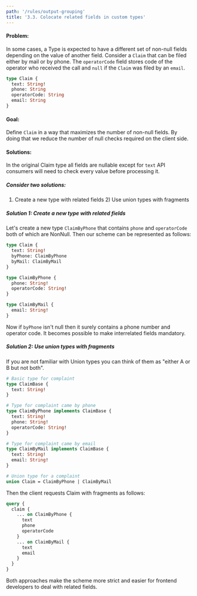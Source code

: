 ```yaml
---
path: '/rules/output-grouping'
title: '3.3. Colocate related fields in custom types'
---
```


#### Problem:

In some cases, a Type is expected to have a different set of non-null fields depending on the value of another field. Consider a `Claim` that can be filed either by mail or by phone. The `operatorCode` field stores code of the operator who received the call and `null` if the `Claim` was filed by an `email`.

```graphql
type Claim {
  text: String!
  phone: String
  operatorCode: String
  email: String
}
```

#### Goal:

Define `Claim` in a way that maximizes the number of non-null fields. By doing that we reduce the number of null checks required on the client side.

#### Solutions:

In the original Claim type all fields are nullable except for `text` API consumers will need to check every value before processing it.

##### Consider two solutions:

1. Create a new type with related fields 2) Use union types with fragments

##### Solution 1: Create a new type with related fields

Let's create a new type `ClaimByPhone` that contains `phone` and `operatorCode` both of which are NonNull. Then our scheme can be represented as follows:

```graphql
type Claim {
  text: String!
  byPhone: ClaimByPhone
  byMail: ClaimByMail
}

type ClaimByPhone {
  phone: String!
  operatorCode: String!
}

type ClaimByMail {
  email: String!
}
```

Now if `byPhone` isn't null then it surely contains a phone number and operator code. It becomes possible to make interrelated fields mandatory.

##### Solution 2: Use union types with fragments

If you are not familiar with Union types you can think of them as "either A or B but not both".

```graphql
# Basic type for complaint
type ClaimBase {
  text: String!
}

# Type for complaint came by phone
type ClaimByPhone implements ClaimBase {
  text: String!
  phone: String!
  operatorCode: String!
}

# Type for complaint came by email
type ClaimByMail implements ClaimBase {
  text: String!
  email: String!
}

# Union type for a complaint
union Claim = ClaimByPhone | ClaimByMail
```

Then the client requests Сlaim with fragments as follows:

```graphql
query {
  claim {
    ... on ClaimByPhone {
      text
      phone
      operatorCode
    }
    ... on ClaimByMail {
      text
      email
    }
  }
}
```

Both approaches make the scheme more strict and easier for frontend developers to deal with related fields.
